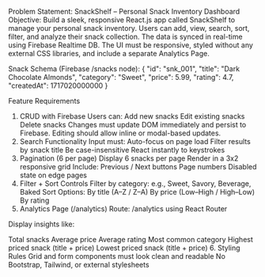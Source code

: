 Problem Statement: SnackShelf – Personal Snack Inventory Dashboard
Objective:
Build a sleek, responsive React.js app called SnackShelf to manage your personal snack inventory. Users can add, view, search, sort, filter, and analyze their snack collection. The data is synced in real-time using Firebase Realtime DB. The UI must be responsive, styled without any external CSS libraries, and include a separate Analytics Page.

Snack Schema (Firebase /snacks node):
{
  "id": "snk_001",
  "title": "Dark Chocolate Almonds",
  "category": "Sweet",
  "price": 5.99,
  "rating": 4.7,
  "createdAt": 1717020000000
}

Feature Requirements
1. CRUD with Firebase
Users can:
Add new snacks
Edit existing snacks
Delete snacks
Changes must update DOM immediately and persist to Firebase.
Editing should allow inline or modal-based updates.
2. Search Functionality
Input must:
Auto-focus on page load
Filter results by snack title
Be case-insensitive
React instantly to keystrokes
3. Pagination (6 per page)
Display 6 snacks per page
Render in a 3x2 responsive grid
Include:
Previous / Next buttons
Page numbers
Disabled state on edge pages
4. Filter + Sort Controls
Filter by category:
e.g., Sweet, Savory, Beverage, Baked
Sort Options:
By title (A–Z / Z–A)
By price (Low–High / High–Low)
By rating
5. Analytics Page (/analytics)
Route: /analytics using React Router

Display insights like:

Total snacks
Average price
Average rating
Most common category
Highest priced snack (title + price)
Lowest priced snack (title + price)
6. Styling Rules
Grid and form components must look clean and readable
No Bootstrap, Tailwind, or external stylesheets
